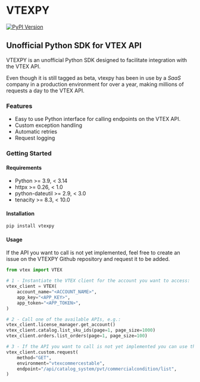 # VTEXPY
[![PyPI Version](https://img.shields.io/pypi/v/vtexpy.svg)](https://pypi.python.org/pypi/vtexpy)

## Unofficial Python SDK for VTEX API

VTEXPY is an unofficial Python SDK designed to facilitate integration with the VTEX API.

Even though it is still tagged as beta, vtexpy has been in use by a _SaaS_ company in a
production environment for over a year, making millions of requests a day to the VTEX
API.

### Features

- Easy to use Python interface for calling endpoints on the VTEX API.
- Custom exception handling
- Automatic retries
- Request logging

### Getting Started

#### Requirements

- Python >= 3.9, < 3.14
- httpx >= 0.26, < 1.0
- python-dateutil >= 2.9, < 3.0
- tenacity >= 8.3, < 10.0

#### Installation

```bash
pip install vtexpy
```

#### Usage

If the API you want to call is not yet implemented, feel free to create an issue on the 
VTEXPY Github repository and request it to be added.

```python
from vtex import VTEX

# 1 - Instantiate the VTEX client for the account you want to access:
vtex_client = VTEX(
    account_name="<ACCOUNT_NAME>", 
    app_key="<APP_KEY>", 
    app_token="<APP_TOKEN>",
)

# 2 - Call one of the available APIs, e.g.:
vtex_client.license_manager.get_account()
vtex_client.catalog.list_sku_ids(page=1, page_size=1000)
vtex_client.orders.list_orders(page=1, page_size=100)

# 3 - If the API you want to call is not yet implemented you can use the `custom` API.
vtex_client.custom.request(
    method="GET",
    environment="vtexcommercestable",
    endpoint="/api/catalog_system/pvt/commercialcondition/list",
)
```
